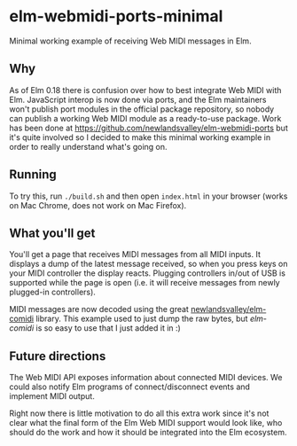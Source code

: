 # elm-webmidi-ports-minimal

Minimal working example of receiving Web MIDI messages in Elm.

## Why

As of Elm 0.18 there is confusion over how to best integrate Web MIDI
with Elm.  JavaScript interop is now done via ports, and the Elm
maintainers won't publish port modules in the official package
repository, so nobody can publish a working Web MIDI module as a
ready-to-use package. Work has been done
at <https://github.com/newlandsvalley/elm-webmidi-ports> but it's
quite involved so I decided to make this minimal working example in
order to really understand what's going on.

## Running

To try this, run `./build.sh` and then open `index.html` in your
browser (works on Mac Chrome, does not work on Mac Firefox).

## What you'll get

You'll get a page that receives MIDI messages from all MIDI inputs.
It displays a dump of the latest message received, so when you press
keys on your MIDI controller the display reacts.  Plugging controllers
in/out of USB is supported while the page is open (i.e. it will
receive messages from newly plugged-in controllers).

MIDI messages are now decoded using the
great
[newlandsvalley/elm-comidi](http://package.elm-lang.org/packages/newlandsvalley/elm-comidi/latest) library. This
example used to just dump the raw bytes, but *elm-comidi* is so easy
to use that I just added it in :)

## Future directions

The Web MIDI API exposes information about connected MIDI devices. We
could also notify Elm programs of connect/disconnect events and
implement MIDI output.

Right now there is little motivation to do all this extra work since
it's not clear what the final form of the Elm Web MIDI support would
look like, who should do the work and how it should be integrated into
the Elm ecosystem.
